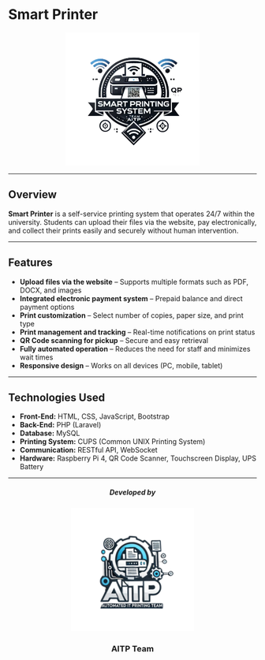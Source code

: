 # **Smart Printer**  

<p align="center">
  <img src="logo_printer/logo .png" alt="Smart Printer Logo" width="270">
</p>

---

## **Overview**  
**Smart Printer** is a self-service printing system that operates 24/7 within the university. Students can upload their files via the website, pay electronically, and collect their prints easily and securely without human intervention.  

---

## **Features**  
- **Upload files via the website** – Supports multiple formats such as PDF, DOCX, and images  
- **Integrated electronic payment system** – Prepaid balance and direct payment options  
- **Print customization** – Select number of copies, paper size, and print type  
- **Print management and tracking** – Real-time notifications on print status  
- **QR Code scanning for pickup** – Secure and easy retrieval  
- **Fully automated operation** – Reduces the need for staff and minimizes wait times  
- **Responsive design** – Works on all devices (PC, mobile, tablet)  

---

## **Technologies Used**  
- **Front-End:** HTML, CSS, JavaScript, Bootstrap  
- **Back-End:** PHP (Laravel)  
- **Database:** MySQL  
- **Printing System:** CUPS (Common UNIX Printing System)  
- **Communication:** RESTful API, WebSocket  
- **Hardware:** Raspberry Pi 4, QR Code Scanner, Touchscreen Display, UPS Battery  

---

<h5 align="center">Developed by</h5>

<p align="center">
  <img src="logo_printer/aitp logo.png" alt="AITP Logo" width="250">
</p>

<h3 align="center">AITP Team</h3>

